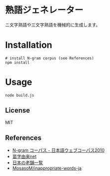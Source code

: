 # 熟語ジェネレーター
ニ文字熟語や三文字熟語を機械的に生成します。

# Installation
```
# install N-gram corpus (see References)
npm install
```

# Usage
```
node build.js
```

## License
MIT

## References
- [N-gram コーパス - 日本語ウェブコーパス2010](http://www.s-yata.jp/corpus/nwc2010/ngrams/)
- [苗字由来net](https://myoji-yurai.net/)
- [日本の老舗一覧](https://ja.wikipedia.org/wiki/日本の老舗一覧)
- [MosasoM/inappropriate-words-ja](https://github.com/MosasoM/inappropriate-words-ja)

